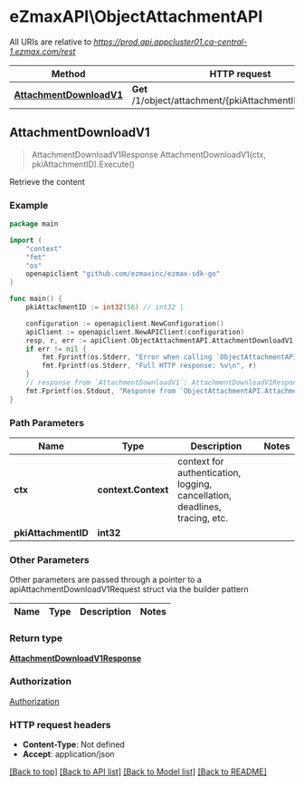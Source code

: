 # eZmaxAPI\ObjectAttachmentAPI

All URIs are relative to *https://prod.api.appcluster01.ca-central-1.ezmax.com/rest*

Method | HTTP request | Description
------------- | ------------- | -------------
[**AttachmentDownloadV1**](ObjectAttachmentAPI.md#AttachmentDownloadV1) | **Get** /1/object/attachment/{pkiAttachmentID}/download | Retrieve the content



## AttachmentDownloadV1

> AttachmentDownloadV1Response AttachmentDownloadV1(ctx, pkiAttachmentID).Execute()

Retrieve the content



### Example

```go
package main

import (
    "context"
    "fmt"
    "os"
    openapiclient "github.com/ezmaxinc/ezmax-sdk-go"
)

func main() {
    pkiAttachmentID := int32(56) // int32 | 

    configuration := openapiclient.NewConfiguration()
    apiClient := openapiclient.NewAPIClient(configuration)
    resp, r, err := apiClient.ObjectAttachmentAPI.AttachmentDownloadV1(context.Background(), pkiAttachmentID).Execute()
    if err != nil {
        fmt.Fprintf(os.Stderr, "Error when calling `ObjectAttachmentAPI.AttachmentDownloadV1``: %v\n", err)
        fmt.Fprintf(os.Stderr, "Full HTTP response: %v\n", r)
    }
    // response from `AttachmentDownloadV1`: AttachmentDownloadV1Response
    fmt.Fprintf(os.Stdout, "Response from `ObjectAttachmentAPI.AttachmentDownloadV1`: %v\n", resp)
}
```

### Path Parameters


Name | Type | Description  | Notes
------------- | ------------- | ------------- | -------------
**ctx** | **context.Context** | context for authentication, logging, cancellation, deadlines, tracing, etc.
**pkiAttachmentID** | **int32** |  | 

### Other Parameters

Other parameters are passed through a pointer to a apiAttachmentDownloadV1Request struct via the builder pattern


Name | Type | Description  | Notes
------------- | ------------- | ------------- | -------------


### Return type

[**AttachmentDownloadV1Response**](AttachmentDownloadV1Response.md)

### Authorization

[Authorization](../README.md#Authorization)

### HTTP request headers

- **Content-Type**: Not defined
- **Accept**: application/json

[[Back to top]](#) [[Back to API list]](../README.md#documentation-for-api-endpoints)
[[Back to Model list]](../README.md#documentation-for-models)
[[Back to README]](../README.md)

